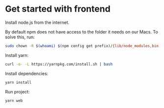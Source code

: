 # Get started with frontend

Install node.js from the internet.

By default npm does not have access to the folder it needs on our Macs. To solve this, run:

```bash
sudo chown -R $(whoami) $(npm config get prefix)/{lib/node_modules,bin,share}
```

Install yarn:

```bash
curl -o- -L https://yarnpkg.com/install.sh | bash
```

Install dependencies:

```bash
yarn install
```

Run project:

```bash
yarn web
```